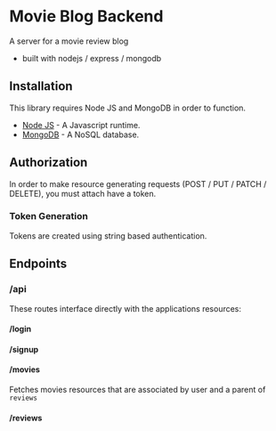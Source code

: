 # Movie Blog Backend

A server for a movie review blog

* built with nodejs / express / mongodb

## Installation

This library requires Node JS and MongoDB in order to function.

* [Node JS](https://nodejs.org/) - A Javascript runtime.
* [MongoDB](https://www.mongodb.com/) - A NoSQL database.

## Authorization

In order to make resource generating requests (POST / PUT / PATCH / DELETE), you must attach have a token.

### Token Generation

Tokens are created using string based authentication.

## Endpoints

### /api

These routes interface directly with the applications resources:

#### /login

#### /signup

#### /movies

Fetches movies resources that are associated by user and a parent of `reviews`

#### /reviews
